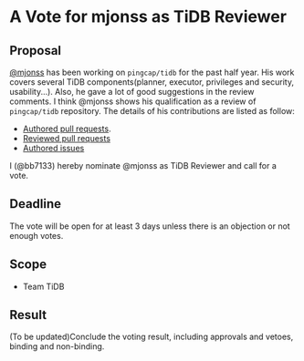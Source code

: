 # A Vote for mjonss as TiDB Reviewer

## Proposal

[@mjonss](https://github.com/mjonss) has been working on `pingcap/tidb` for the past half year. His work covers several TiDB components(planner, executor, privileges and security, usability...). Also, he gave a lot of good suggestions in the review comments. I think @mjonss shows his qualification as a review of `pingcap/tidb` repository. The details of his contributions are listed as follow:

* [Authored pull requests](https://github.com/pingcap/tidb/commits?author=mjonss).
* [Reviewed pull requests](https://github.com/pingcap/tidb/pulls?q=is%3Apr+reviewed-by%3Amjonss)
* [Authored issues](https://github.com/pingcap/tidb/issues?q=is%3Aissue+author%3Amjonss)

I (@bb7133) hereby nominate @mjonss as TiDB Reviewer and call for a vote.

## Deadline

The vote will be open for at least 3 days unless there is an objection or not enough votes.

## Scope

* Team TiDB

## Result

(To be updated)Conclude the voting result, including approvals and vetoes, binding and non-binding.
